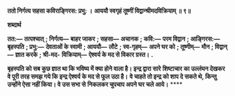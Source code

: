 **ततो निर्गत्य सहसा कविराङ्गिरस: प्रभु: ।** **आययौ स्वगृहं तूष्णीं विद्वान्श्रीमदविक्रियाम् ॥ ९॥** 

**शब्दार्थ** 

**तत:—** **तत्पश्चात्** **; निर्गत्य—** **बाहर जाकर** **; सहसा—** **अचानक** **; कवि:—** **परम विद्वान** **; आङ्गिरस:—** **बृहस्पति** **; प्रभु:—** **देवताओं के स्वामी** **; आययौ—** **लौटे** **; स्व-गृहम्—** **अपने घर को** **; तूष्णीम्—** **मौन** **; विद्वान्—** **ज्ञात करके** **; श्री-मद-** **विक्रियाम्—** **ऐश्वर्य के मद से विकार ग्रस्त।** **.** 

**बृहस्पति को सब कुछ ज्ञात था कि भविष्य में क्या होने वाला है। इन्द्र द्वारा सारे** **शिष्टाचार का उल्लंघन देखकर वे पूरी तरह समझ गये कि इन्द्र ऐश्वर्य के मद से फूल उठा है।** **वे चाहते तो इन्द्र को शाप दे सकते थे, किन्तु उन्होंने ऐसा नहीं किया। वे उस सभा से** **निकलकर चुपचाप अपने घर चले आये।** **** 